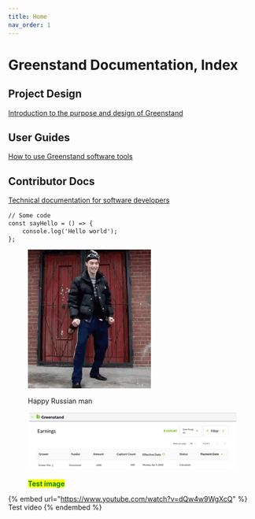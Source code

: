```yaml
---
title: Home
nav_order: 1
---
```


# Greenstand Documentation, Index

## Project Design

[Introduction to the purpose and design of Greenstand](project-design/)

## User Guides

[How to use Greenstand software tools](user-guides/)

## Contributor Docs

[Technical documentation for software developers](contributor-docs/)



```
// Some code
const sayHello = () => {
    console.log('Hello world');
};
```

<figure><img src=".gitbook/assets/happy-tgif.gif" alt=""><figcaption><p>Happy Russian man</p></figcaption></figure>

<figure><img src="user-guides/pix/admin-earns-760.png" alt=""><figcaption><p><mark style="color:green;"><strong>Test image</strong></mark> </p></figcaption></figure>



{% embed url="https://www.youtube.com/watch?v=dQw4w9WgXcQ" %}
Test video
{% endembed %}



